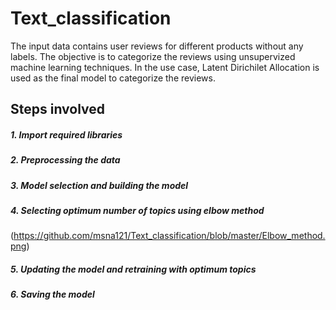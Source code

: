 # Text_classification

The input data contains user reviews for different products without any labels. The objective is to categorize the reviews using unsupervized machine learning techniques. In the use case, Latent Dirichilet Allocation is used as the final model to categorize the reviews.

## Steps involved
##### 1. Import required libraries
##### 2. Preprocessing the data
##### 3. Model selection and building the model
##### 4. Selecting optimum number of topics using elbow method
(https://github.com/msna121/Text_classification/blob/master/Elbow_method.png)
##### 5. Updating the model and retraining with optimum topics
##### 6. Saving the model
